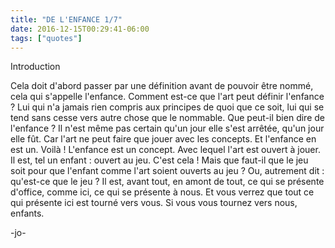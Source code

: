 ```yaml
---
title: "DE L'ENFANCE 1/7"
date: 2016-12-15T00:29:41-06:00
tags: ["quotes"]
---
```



Introduction

Cela doit d'abord passer par une définition avant de pouvoir être nommé, cela qui s'appelle l'enfance. Comment est-ce que l'art peut définir l'enfance ? Lui qui n'a jamais rien compris aux principes de quoi que ce soit, lui qui se tend sans cesse vers autre chose que le nommable. Que peut-il bien dire de l'enfance ? Il n'est même pas certain qu'un jour elle s'est arrêtée, qu'un jour elle fût. Car l'art ne peut faire que jouer avec les concepts. Et l'enfance en est un. Voilà ! L'enfance est un concept. Avec lequel l'art est ouvert à jouer. Il est, tel un enfant : ouvert au jeu. C'est cela ! Mais que faut-il que le jeu soit pour que l'enfant comme l'art soient ouverts au jeu ? Ou, autrement dit : qu'est-ce que le jeu ? Il est, avant tout, en amont de tout, ce qui se présente d'office, comme ici, ce qui se présente à nous. Et vous verrez que tout ce qui présente ici est tourné vers vous. Si vous vous tournez vers nous, enfants.



-jo-
